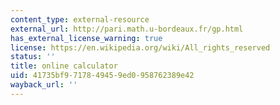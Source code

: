 ```yaml
---
content_type: external-resource
external_url: http://pari.math.u-bordeaux.fr/gp.html
has_external_license_warning: true
license: https://en.wikipedia.org/wiki/All_rights_reserved
status: ''
title: online calculator
uid: 41735bf9-7178-4945-9ed0-958762389e42
wayback_url: ''
---
```


